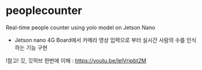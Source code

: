 # peoplecounter
Real-time people counter using yolo model on Jetson Nano

- Jetson nano 4G Board에서 카메라 영상 입력으로 부터 실시간 사람의 수를 인식하는 기능 구현

!참고! 깃, 깃허브 한번에 이해 : https://youtu.be/lelVripbt2M
